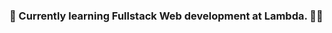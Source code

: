 ### 🌱 Currently learning Fullstack Web development at Lambda. 👨‍💻

<!--
**HamidAzizy/HamidAzizy** is a ✨ _special_ ✨ repository because its `README.md` (this file) appears on your GitHub profile.

Here are some ideas to get you started

- 🔭 I’m currently working on ...
### 🌱 Currently learning Fullstack Web development at Lambda.
- 👯 I’m looking to collaborate on ..
- 🤔 I’m looking for help with ..
- 💬 Ask me about ...
- 📫 How to reach me: 
- 😄 Pronouns: .
- ⚡ Fun fact
-->
